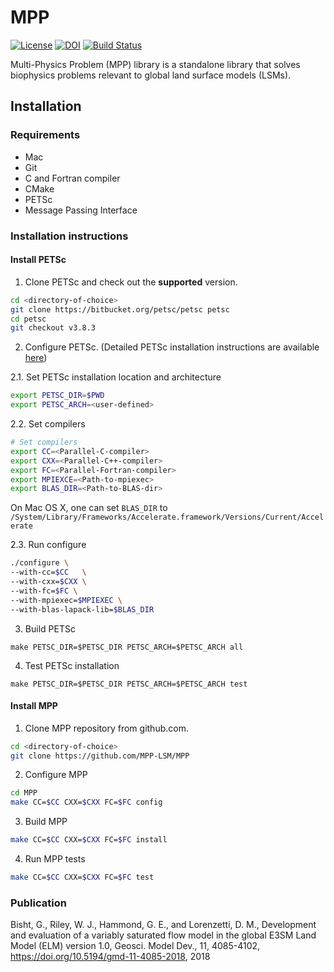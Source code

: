 # MPP

[![License](https://img.shields.io/badge/License-BSD%203--Clause-blue.svg)](https://github.com/MPP-LSM/MPP/blob/master/License.txt)
[![DOI](https://zenodo.org/badge/117907556.svg)](https://zenodo.org/badge/latestdoi/117907556)
[![Build Status](https://travis-ci.org/MPP-LSM/MPP.svg?branch=master)](https://travis-ci.org/MPP-LSM/MPP)


Multi-Physics Problem (MPP) library is a standalone library that
solves biophysics problems relevant to global land surface models (LSMs).


## Installation

### Requirements

* Mac
* Git 
* C and Fortran compiler
* CMake
* PETSc
* Message Passing Interface


### Installation instructions

#### 

#### Install PETSc

1. Clone PETSc and check out the **supported** version.
```sh
cd <directory-of-choice>
git clone https://bitbucket.org/petsc/petsc petsc
cd petsc
git checkout v3.8.3
```

2. Configure PETSc. (Detailed PETSc installation instructions are available [here](http://www.mcs.anl.gov/petsc/documentation/installation.html))


2.1. Set PETSc installation location and architecture
```sh
export PETSC_DIR=$PWD
export PETSC_ARCH=<user-defined>
```

2.2. Set compilers
```sh
# Set compilers
export CC=<Parallel-C-compiler>
export CXX=<Parallel-C++-compiler>
export FC=<Parallel-Fortran-compiler>
export MPIEXCE=<Path-to-mpiexec>
export BLAS_DIR=<Path-to-BLAS-dir>
```

On Mac OS X, one can set `BLAS_DIR` to `/System/Library/Frameworks/Accelerate.framework/Versions/Current/Accelerate`


2.3. Run configure 
```sh
./configure \
--with-cc=$CC   \
--with-cxx=$CXX \
--with-fc=$FC \
--with-mpiexec=$MPIEXEC \
--with-blas-lapack-lib=$BLAS_DIR
```

3. Build PETSc
```
make PETSC_DIR=$PETSC_DIR PETSC_ARCH=$PETSC_ARCH all
```

4. Test PETSc installation
```
make PETSC_DIR=$PETSC_DIR PETSC_ARCH=$PETSC_ARCH test
```

#### Install MPP

1. Clone MPP repository from github.com.
```sh
cd <directory-of-choice>
git clone https://github.com/MPP-LSM/MPP
```

2. Configure MPP
```sh
cd MPP
make CC=$CC CXX=$CXX FC=$FC config
```

3. Build MPP
```sh
make CC=$CC CXX=$CXX FC=$FC install
```

4. Run MPP tests
```sh
make CC=$CC CXX=$CXX FC=$FC test
```

### Publication

Bisht, G., Riley, W. J., Hammond, G. E., and Lorenzetti, D. M.,
Development and evaluation of a variably saturated flow model in the global E3SM
Land Model (ELM) version 1.0, Geosci. Model Dev., 11, 4085-4102,
https://doi.org/10.5194/gmd-11-4085-2018, 2018

